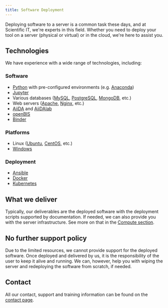 ```yaml
---
title: Software Deployment
---
```


Deploying software to a server is a common task these days, and at Scientific IT, we're experts in this field.
Whether you need to deploy your tool on a server (physical or virtual) or in the cloud, we're here to assist you.

## Technologies

We have experience with a wide range of technologies, including:

### Software

- [Python](https://www.python.org/) with pre-configured environments (e.g. [Anaconda](https://www.anaconda.com/))
- [Jupyter](https://jupyter.org/)
- Various databases ([MySQL](https://www.mysql.com/), [PostgreSQL](https://www.postgresql.org/), [MongoDB](https://www.mongodb.com/), etc.)
- Web servers ([Apache](https://apache.org/), [Nginx](https://nginx.org/en/), etc.)
- [AiiDA](https://www.aiida.net/) and [AiiDAlab](https://www.aiidalab.net/)
- [openBIS](./openbis)
- [Binder](https://mybinder.org/)

### Platforms

- Linux ([Ubuntu](https://ubuntu.com/), [CentOS](https://www.centos.org/), etc.)
- [Windows](https://www.microsoft.com/en-us/windows)

### Deployment

- [Ansible](https://www.ansible.com/)
- [Docker](https://www.docker.com/)
- [Kubernetes](https://kubernetes.io/)

## What we deliver

Typically, our deliverables are the deployed software with the deployment scripts supported by documentation.
If needed, we can also provide you with the server infrastructure.
See more on that in the [Compute section](/services/compute/).

## No further support policy

Due to the limited resources, we cannot provide support for the deployed software.
Once deployed and delivered by us, it is the responsibility of the user to keep it alive and running.
We can, however, help you with wiping the server and redeploying the software from scratch, if needed.

## Contact

All our contact, support and training information can be found on the [contact page](/support).
